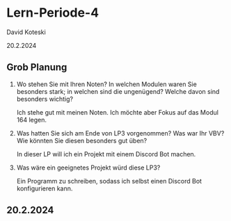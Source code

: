 # Lern-Periode-4

David Koteski

20.2.2024

## Grob Planung

1. Wo stehen Sie mit Ihren Noten? In welchen Modulen waren Sie besonders stark; in welchen sind die ungenügend? Welche davon sind besonders wichtig?
   
   Ich stehe gut mit meinen Noten. Ich möchte aber Fokus auf das Modul 164 legen.

2. Was hatten Sie sich am Ende von LP3 vorgenommen? Was war Ihr VBV? Wie könnten Sie diesen besonders gut üben?

   In dieser LP will ich ein Projekt mit einem Discord Bot machen.

3. Was wäre ein geeignetes Projekt würd diese LP3?

   Ein Programm zu schreiben, sodass ich selbst einen Discord Bot konfigurieren kann.



## 20.2.2024

   
